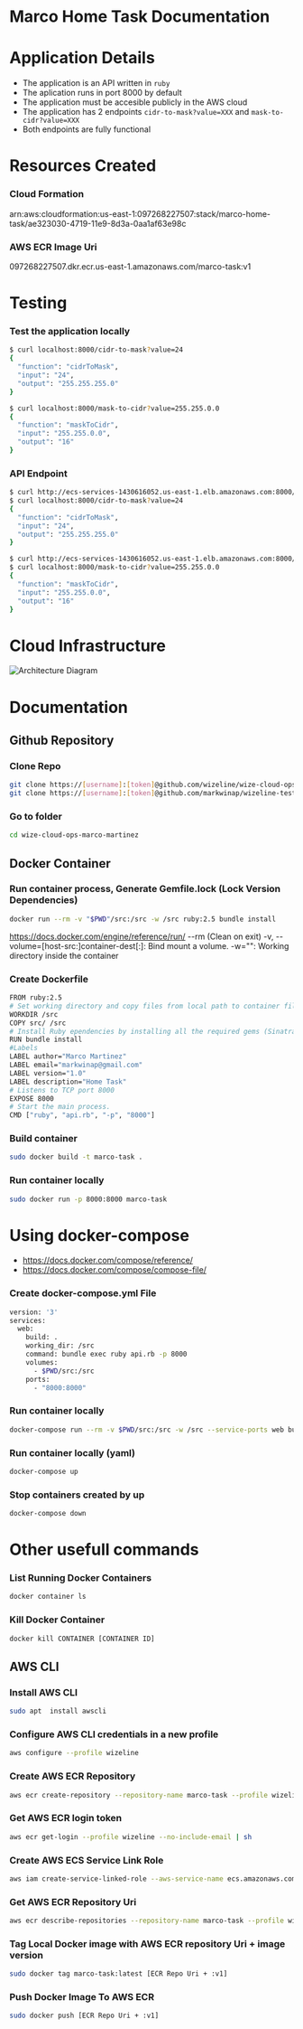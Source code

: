 # Marco Home Task Documentation

# Application Details

* The application is an API written in `ruby`
* The aplication runs in port 8000 by default
* The application must be accesible publicly in the AWS cloud
* The application has 2 endpoints `cidr-to-mask?value=XXX` and `mask-to-cidr?value=XXX`
* Both endpoints are fully functional

# Resources Created
### Cloud Formation
arn:aws:cloudformation:us-east-1:097268227507:stack/marco-home-task/ae323030-4719-11e9-8d3a-0aa1af63e98c

### AWS ECR Image Uri
097268227507.dkr.ecr.us-east-1.amazonaws.com/marco-task:v1

# Testing
### Test the application locally

```bash
$ curl localhost:8000/cidr-to-mask?value=24
{
  "function": "cidrToMask",
  "input": "24",
  "output": "255.255.255.0"
}
```

```bash
$ curl localhost:8000/mask-to-cidr?value=255.255.0.0
{
  "function": "maskToCidr",
  "input": "255.255.0.0",
  "output": "16"
}
```

### API Endpoint
```bash
$ curl http://ecs-services-1430616052.us-east-1.elb.amazonaws.com:8000/cidr-to-mask?value=24
$ curl localhost:8000/cidr-to-mask?value=24
{
  "function": "cidrToMask",
  "input": "24",
  "output": "255.255.255.0"
}
```
```bash
$ curl http://ecs-services-1430616052.us-east-1.elb.amazonaws.com:8000/mask-to-cidr?value=255.255.0.0
$ curl localhost:8000/mask-to-cidr?value=255.255.0.0
{
  "function": "maskToCidr",
  "input": "255.255.0.0",
  "output": "16"
}
```

# Cloud Infrastructure

![](WizelineDiagram.png "Architecture Diagram")

# Documentation

## Github Repository
### Clone Repo
```sh
git clone https://[username]:[token]@github.com/wizeline/wize-cloud-ops-marco-martinez.git
git clone https://[username]:[token]@github.com/markwinap/wizeline-test.git
```

### Go to folder
```bash
cd wize-cloud-ops-marco-martinez
```
## Docker Container
### Run container process, Generate Gemfile.lock (Lock Version Dependencies)
```bash
docker run --rm -v "$PWD"/src:/src -w /src ruby:2.5 bundle install
```
https://docs.docker.com/engine/reference/run/
--rm (Clean on exit)
-v, --volume=[host-src:]container-dest[:<options>]: Bind mount a volume.
-w="": Working directory inside the container

### Create Dockerfile
```sh
FROM ruby:2.5
# Set working directory and copy files from local path to container file system path
WORKDIR /src
COPY src/ /src
# Install Ruby ependencies by installing all the required gems (Sinatra)
RUN bundle install
#Labels
LABEL author="Marco Martinez"
LABEL email="markwinap@gmail.com"
LABEL version="1.0"
LABEL description="Home Task"
# Listens to TCP port 8000
EXPOSE 8000
# Start the main process.
CMD ["ruby", "api.rb", "-p", "8000"]
```

### Build container
```bash
sudo docker build -t marco-task .
```
### Run container locally
```bash
sudo docker run -p 8000:8000 marco-task
```

# Using docker-compose
- https://docs.docker.com/compose/reference/
- https://docs.docker.com/compose/compose-file/
### Create docker-compose.yml File
```sh
version: '3'
services:
  web:
    build: .
    working_dir: /src
    command: bundle exec ruby api.rb -p 8000
    volumes:
      - $PWD/src:/src
    ports:
      - "8000:8000"
```
### Run container locally
```bash
docker-compose run --rm -v $PWD/src:/src -w /src --service-ports web bundle exec ruby api.rb -p 8000
```

### Run container locally (yaml)
```bash
docker-compose up
```
### Stop containers created by up
```bash
docker-compose down
```

# Other usefull commands

### List Running Docker Containers
```bash
docker container ls
```
### Kill Docker Container
```bash
docker kill CONTAINER [CONTAINER ID]
```

## AWS CLI
### Install AWS CLI
```bash
sudo apt  install awscli
```

### Configure AWS CLI credentials in a new profile
```bash
aws configure --profile wizeline
```

### Create AWS ECR Repository
```bash
aws ecr create-repository --repository-name marco-task --profile wizeline
```

### Get AWS ECR login token
```sh
aws ecr get-login --profile wizeline --no-include-email | sh
```
### Create AWS ECS Service Link Role
```bash
aws iam create-service-linked-role --aws-service-name ecs.amazonaws.com --profile wizeline
```
### Get AWS ECR Repository Uri 
```bash
aws ecr describe-repositories --repository-name marco-task --profile wizeline
```

### Tag Local Docker image with AWS ECR repository Uri + image version
```bash
sudo docker tag marco-task:latest [ECR Repo Uri + :v1]
```

### Push Docker Image To AWS ECR
```bash
sudo docker push [ECR Repo Uri + :v1]
```
